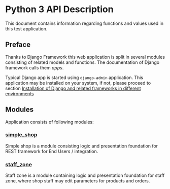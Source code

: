 # Python 3 API Description

This document contains information regarding functions and values used in this test application.

## Preface
Thanks to Django Framework this web application is split in several modules consisting of related models and functions.
 The documentation of Django framework calls them *apps*.

Typical Django app is started using ```django-admin``` application. This application may be installed on your system, 
if not, please proceed to section
 [Installation of Django and related frameworks in different environments](../KB/KB1000.md)

## Modules

Application consists of following modules:

### [simple_shop](modules/simple_shop2.md)
Simple shop is a module consisting logic and presentation foundation for REST framework for End Users / integration.
### [staff_zone](modules/staff_zone.md)
Staff zone is a module containing logic and presentation foundation for staff zone, where shop staff may edit parameters
for products and orders.
 
